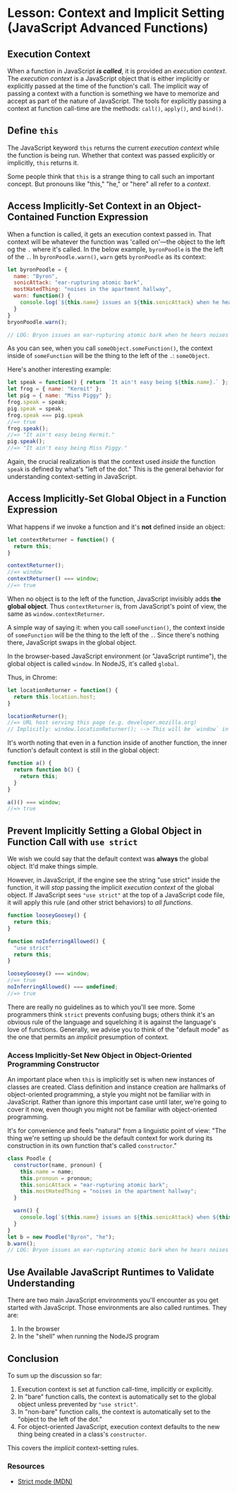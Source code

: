 # Lesson: Context and Implicit Setting (JavaScript Advanced Functions)

## Execution Context

When a function in JavaScript **_is called_**, it is provided an _execution context_. The _execution context_ is a JavaScript object that is either implicitly or explicitly passed at the time of the function's call. The implicit way of passing a context with a function is something we have to memorize and accept as part of the nature of JavaScript. The tools for explicitly passing a context at function call-time are the methods: `call()`, `apply()`, and `bind()`.

## Define `this`

The JavaScript keyword `this` returns the current _execution context_ while the function is being run. Whether that context was passed explicitly or implicitly, `this` returns it.

Some people think that `this` is a strange thing to call such an important concept. But pronouns like "this," "he," or "here" all refer to a _context_.

## Access Implicitly-Set Context in an Object-Contained Function Expression

When a function is called, it gets an execution context passed in. That context will be whatever the function was 'called on'—the object to the left og the `.` where it's called. In the below example, `byronPoodle` is the the left of the `.`. In `byronPoodle.warn()`, `warn` gets `byronPoodle` as its context:

```js
let byronPoodle = {
  name: "Byron",
  sonicAttack: "ear-rupturing atomic bark",
  mostHatedThing: "noises in the apartment hallway",
  warn: function() {
    console.log(`${this.name} issues an ${this.sonicAttack} when he hears ${this.mostHatedThing}.`)
  }
}
bryonPoodle.warn();

// LOG: Bryon issues an ear-rupturing atomic bark when he hears noises in the apartment hallway.
```

As you can see, when you call `someObject.someFunction()`, the context inside of `someFunction` will be the thing to the left of the `.`: `someObject`.

Here's another interesting example:

```js
let speak = function() { return `It ain't easy being ${this.name}.` };
let frog = { name: "Kermit" };
let pig = { name: "Miss Piggy" };
frog.speak = speak;
pig.speak = speak;
frog.speak === pig.speak
//=> true
frog.speak();
//=> "It ain't easy being Kermit."
pig.speak();
//=> "It ain't easy being Miss Piggy."
```

Again, the crucial realization is that the context used _inside_ the function `speak` is defined by what's "left of the dot." This is the general behavior for understanding context-setting in JavaScript.

## Access Implicitly-Set Global Object in a Function Expression

What happens if we invoke a function and it's **not** defined inside an object:

```js
let contextReturner = function() {
  return this;
}

contextReturner();
//=> window
contextReturner() === window;
//=> true
```

When no object is to the left of the function, JavaScript invisibly adds **the global object**. Thus `contextReturner` is, from JavaScript's point of view, the same as `window.contextReturner`.

A simple way of saying it: when you call `someFunction()`, the context inside of `someFunction` will be the thing to the left of the `.`. Since there's nothing there, JavaScript swaps in the global object.

In the browser-based JavaScript environment (or "JavaScript runtime"), the global object is called `window`. In NodeJS, it's called `global`.

Thus, in Chrome:

```js
let locationReturner = function() {
  return this.location.host;
}

locationReturner();
//=> URL host serving this page (e.g. developer.mozilla.org)
// Implicitly: window.locationReturner(); --> This will be `window` in the function
```

It's worth noting that even in a function inside of another function, the inner function's default context is still in the global object:

```js
function a() {
  return function b() {
    return this;
  }
}

a()() === window;
//=> true
```

## Prevent Implicitly Setting a Global Object in Function Call with `use strict`

We wish we could say that the default context was **always** the global object. It'd make things simple.

However, in JavaScript, if the engine see the string "use strict" inside the function, it will _stop_ passing the implicit _execution context_ of the global object. If JavaScript sees `"use strict"` at the top of a JavaScript code file, it will apply this rule (and other strict behaviors) to _all functions_.

```js
function looseyGoosey() {
  return this;
}

function noInferringAllowed() {
  "use strict"
  return this;
}

looseyGoosey() === window;
//=> true
noInferringAllowed() === undefined;
//=> true
```

There are really no guidelines as to which you'll see more. Some programmers think `strict` prevents confusing bugs; others think it's an obvious rule of the language and squelching it is against the language's love of functions. Generally, we advise you to think of the "default mode" as the one that permits an _implicit_ presumption of context.

### Access Implicitly-Set New Object in Object-Oriented Programming Constructor

An important place when `this` is implicitly set is when new instances of classes are created. Class definition and instance creation are hallmarks of object-oriented programming, a style you might not be familiar with in JavaScript. Rather than ignore this important case until later, we're going to cover it now, even though you might not be familiar with object-oriented programming.

It's for convenience and feels "natural" from a linguistic point of view: "The thing we're setting up should be the default context for work during its construction in its own function that's called `constructor`."

```js
class Poodle {
  constructor(name, pronoun) {
    this.name = name;
    this.pronoun = pronoun;
    this.sonicAttack = "ear-rupturing atomic bark";
    this.mostHatedThing = "noises in the apartment hallway";
  }

  warn() {
    console.log(`${this.name} issues an ${this.sonicAttack} when ${this.pronoun} hears ${this.mostHatedThing}.`);
  }
}
let b = new Poodle("Byron", "he");
b.warn();
// LOG: Bryon issues an ear-rupturing atomic bark when he hears noises in the apartment hallway.
```

## Use Available JavaScript Runtimes to Validate Understanding

There are two main JavaScript environments you'll encounter as you get started with JavaScript. Those environments are also called runtimes. They are:

1. In the browser
2. In the "shell" when running the NodeJS program

## Conclusion

To sum up the discussion so far:

1. Execution context is set at function call-time, implicitly or explicitly.
2. In "bare" function calls, the context is automatically set to the global object unless prevented by `"use strict"`.
3. In "non-bare" function calls, the context is automatically set to the "object to the left of the dot."
4. For object-oriented JavaScript, execution context defaults to the new thing being created in a class's `constructor`.

This covers the _implicit_ context-setting rules.

### Resources

- [Strict mode (MDN)](https://developer.mozilla.org/en-US/docs/Web/JavaScript/Reference/Strict_mode)
